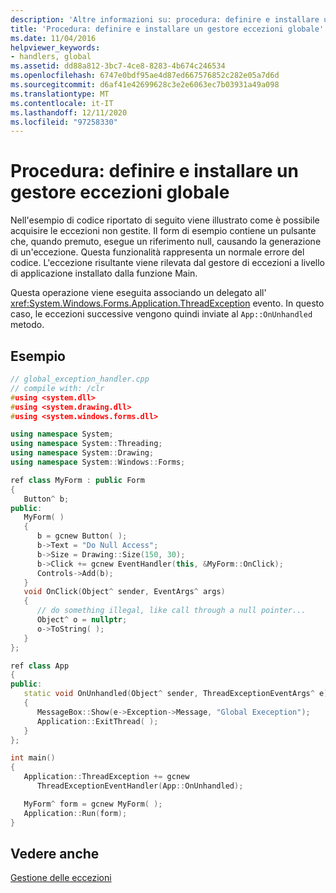 ```yaml
---
description: 'Altre informazioni su: procedura: definire e installare un gestore di eccezioni globale'
title: 'Procedura: definire e installare un gestore eccezioni globale'
ms.date: 11/04/2016
helpviewer_keywords:
- handlers, global
ms.assetid: dd88a812-3bc7-4ce8-8283-4b674c246534
ms.openlocfilehash: 6747e0bdf95ae4d87ed667576852c282e05a7d6d
ms.sourcegitcommit: d6af41e42699628c3e2e6063ec7b03931a49a098
ms.translationtype: MT
ms.contentlocale: it-IT
ms.lasthandoff: 12/11/2020
ms.locfileid: "97258330"
---
```

# <a name="how-to-define-and-install-a-global-exception-handler"></a>Procedura: definire e installare un gestore eccezioni globale

Nell'esempio di codice riportato di seguito viene illustrato come è possibile acquisire le eccezioni non gestite. Il form di esempio contiene un pulsante che, quando premuto, esegue un riferimento null, causando la generazione di un'eccezione. Questa funzionalità rappresenta un normale errore del codice. L'eccezione risultante viene rilevata dal gestore di eccezioni a livello di applicazione installato dalla funzione Main.

Questa operazione viene eseguita associando un delegato all' <xref:System.Windows.Forms.Application.ThreadException> evento. In questo caso, le eccezioni successive vengono quindi inviate al `App::OnUnhandled` metodo.

## <a name="example"></a>Esempio

```cpp
// global_exception_handler.cpp
// compile with: /clr
#using <system.dll>
#using <system.drawing.dll>
#using <system.windows.forms.dll>

using namespace System;
using namespace System::Threading;
using namespace System::Drawing;
using namespace System::Windows::Forms;

ref class MyForm : public Form
{
   Button^ b;
public:
   MyForm( )
   {
      b = gcnew Button( );
      b->Text = "Do Null Access";
      b->Size = Drawing::Size(150, 30);
      b->Click += gcnew EventHandler(this, &MyForm::OnClick);
      Controls->Add(b);
   }
   void OnClick(Object^ sender, EventArgs^ args)
   {
      // do something illegal, like call through a null pointer...
      Object^ o = nullptr;
      o->ToString( );
   }
};

ref class App
{
public:
   static void OnUnhandled(Object^ sender, ThreadExceptionEventArgs^ e)
   {
      MessageBox::Show(e->Exception->Message, "Global Exeception");
      Application::ExitThread( );
   }
};

int main()
{
   Application::ThreadException += gcnew
      ThreadExceptionEventHandler(App::OnUnhandled);

   MyForm^ form = gcnew MyForm( );
   Application::Run(form);
}
```

## <a name="see-also"></a>Vedere anche

[Gestione delle eccezioni](../extensions/exception-handling-cpp-component-extensions.md)
